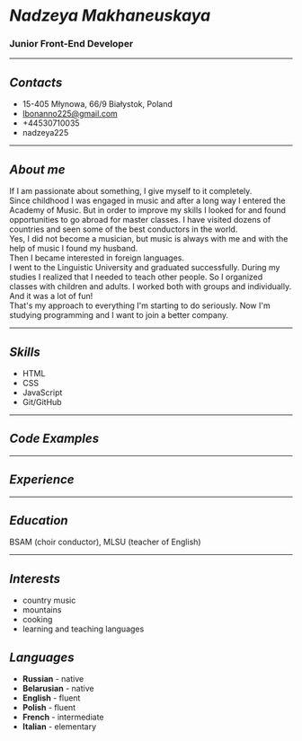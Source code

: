 # ***Nadzeya Makhaneuskaya***

### **Junior Front-End Developer**
*****
## *Contacts*
* 15-405 Młynowa, 66/9
  Białystok, Poland
* lbonanno225@gmail.com
* +44530710035
* nadzeya225
*****
## *About me*
If I am passionate about something, I give myself to it completely.  
Since childhood I was engaged in music and after a long way I entered the Academy of Music. But in order to improve my skills I looked for and found opportunities to go abroad for master classes. I have visited dozens of countries and seen some of the best conductors in the world.  
Yes, I did not become a musician, but music is always with me and with the help of music I found my husband.   
Then I became interested in foreign languages.  
I went to the Linguistic University and graduated successfully. During my studies I realized that I needed to teach other people. So I organized classes with children and adults. I worked both with groups and individually. And it was a lot of fun!  
That's my approach to everything I'm starting to do seriously. Now I'm studying programming and I want to join a better company.
****
## *Skills*
* HTML
* CSS
* JavaScript
* Git/GitHub
****
## *Code Examples*
****
## *Experience*
****
## *Education*
BSAM (choir conductor), MLSU (teacher of English)
****
## *Interests*
* country music
* mountains
* cooking
* learning and teaching languages
## *Languages*
* **Russian** - native
* **Belarusian** - native
* **English** - fluent
* **Polish** - fluent
* **French** - intermediate
* **Italian** - elementary

